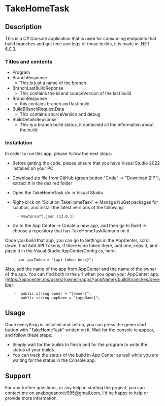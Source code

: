 # TakeHomeTask

## Description
This is a C# Console application that is used for consuming endpoints that build branches and get time and logs of those builds, it is made in .NET 6.0.3.

### Titles and contents

- Program
- BranchResponse
    - This is just a name of the branch
- BranchLastBuildReponse
    - This contains the id and sourceVersion of the last build
- BranchResponse
    - this contains branch and last build
- BuildBRanchRequestData
    - This contains sourceVersion and debug
- BuildDetailsRepsonse
    - This is a branch build status, it contained all the information about the build

### Installation

In order to run this app, please follow the next steps:

- Before getting the code, please ensure that you have Visual Studio 2022 installed on your PC 
- Download zip file from GitHub (green button "Code" -> "Download ZIP"), extract it in the desired folder
- Open the TakeHomeTask.sln in Visual Studio
- Right-click on 'Solution TakeHomeTask' -> Manage NuGet packages for solution, and install the latest versions of the following:

        - Newtonsoft.json (13.0.1)

- Go to the App Center -> Create a new app, and then go to Build -> choose a repository that has TakeHomeTaskXamarin on it.

Once you build that app, you can go to Settings in the AppCenter, scroll down, find Add API Tokens, if there is no token there, add one, copy it, and paste it in the Visual Studio AppCenterConfig.cs, here:

        - var apiToken = "{api token here}";
        
Also, add the name of the app from AppCenter and the name of the owner of the app. You can find both in the url when you open your AppCenter app. (https://appcenter.ms/users/{owner}/apps/{appName}/build/branches/develop)

        -  public string owner = "{owner}";
        -  public string appName = "{appName}";

## Usage

Once everything is installed and set up, you can press the green start button with "TakeHomeTask" written on it. Wait for the console to appear, and follow these steps:

- Simply wait for the builds to finish and for the program to write the status of your builds.
- You can track the status of the build in App Center as well while you are waiting for the status in the Console app.

## Support
For any further questions, or any help in starting the project, you can contact me on anabogdanovic995@gmail.com, I'd be happy to help or provide more information. 

